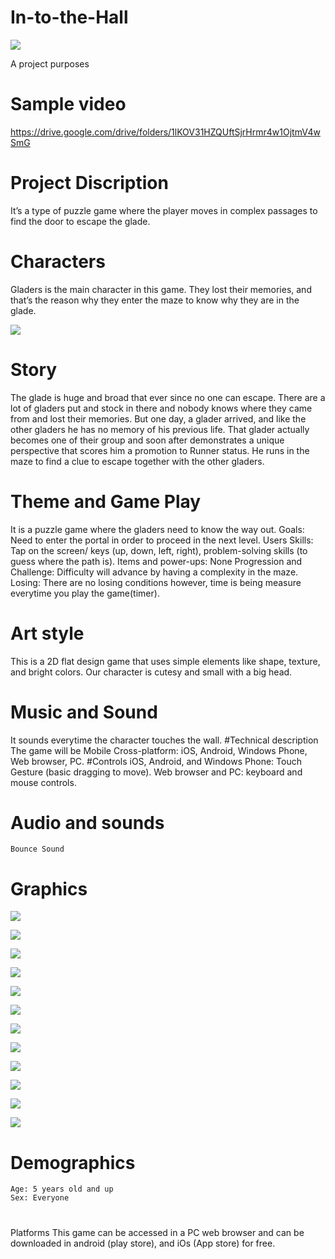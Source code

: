 # In-to-the-Hall


 ![](assets/images/screen-mainmenu.png)
 
 
A project purposes
# Sample video

https://drive.google.com/drive/folders/1lKOV31HZQUftSjrHrmr4w1OjtmV4wSmG

# Project Discription
It’s a type of puzzle game where the player moves in complex passages to find the door to escape the glade.
# Characters
Gladers is the main character in this game. They lost their memories, and that’s the reason why they enter the maze to know why they are in the glade.

![](assets/images/ball.png)

# Story
  The glade is huge and broad that ever since no one can escape. There are a lot of gladers put and stock in there and nobody knows where they came from and lost their memories. But one day, a glader arrived, and like the other gladers he has no memory of his previous life. That glader actually becomes one of their group and soon after demonstrates a unique perspective that scores him a promotion to Runner status. He runs in the maze to find a clue to escape together with the other gladers.
# Theme and Game Play
   It is a puzzle game where the gladers need to know the way out. 
    Goals: Need to enter the portal in order to proceed in the next level.
    Users Skills: Tap on the screen/ keys (up, down, left, right), problem-solving skills (to guess where the path is).
    Items and power-ups: None
    Progression and Challenge: Difficulty will advance by having a complexity in the maze.
    Losing: There are no losing conditions however, time is being measure everytime you play the game(timer).
 # Art style
  This is a 2D flat design game that uses simple elements like shape, texture, and bright colors. Our character is cutesy and small with a big head.
 # Music and Sound
  It sounds everytime the character touches the wall.
 #Technical description
  The game will be Mobile Cross-platform: iOS, Android, Windows Phone, Web browser, PC.
 #Controls
  iOS, Android, and Windows Phone: Touch Gesture (basic dragging to move). Web browser and PC: keyboard and mouse controls.
 # Audio and sounds
    Bounce Sound
 # Graphics
 ![](assets/images/border-horizontal.png)
 
 ![](assets/images/border-vertical.png)
 
 ![](assets/images/button-audio.png)
 
 ![](assets/images/button-pause.png)
 
 ![](assets/images/button-start.png)
 
 ![](assets/images/element-h.png)
 
 ![](assets/images/element-w.png)
 
 ![](assets/images/hole.png)
 
 ![](assets/images/loading-bar.png)
 
 ![](assets/images/panel.png)
 
 ![](assets/images/screen-bg.png)
 
 ![](assets/images/screen-howtoplay.png)
 
 
# Demographics
	Age: 5 years old and up
	Sex: Everyone
#
Platforms
	This game can be accessed in a PC web browser and can be downloaded in android (play store), and iOs (App store)  for free.

  


   

